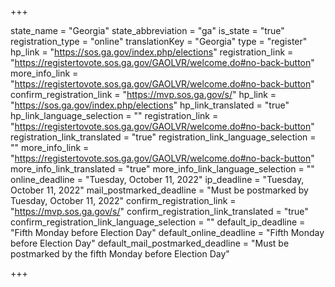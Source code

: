 +++

state_name = "Georgia"
state_abbreviation = "ga"
is_state = "true"
registration_type = "online"
translationKey = "Georgia"
type = "register"
hp_link = "https://sos.ga.gov/index.php/elections"
registration_link = "https://registertovote.sos.ga.gov/GAOLVR/welcome.do#no-back-button"
more_info_link = "https://registertovote.sos.ga.gov/GAOLVR/welcome.do#no-back-button"
confirm_registration_link = "https://mvp.sos.ga.gov/s/"
hp_link = "https://sos.ga.gov/index.php/elections"
hp_link_translated = "true"
hp_link_language_selection = ""
registration_link = "https://registertovote.sos.ga.gov/GAOLVR/welcome.do#no-back-button"
registration_link_translated = "true"
registration_link_language_selection = ""
more_info_link = "https://registertovote.sos.ga.gov/GAOLVR/welcome.do#no-back-button"
more_info_link_translated = "true"
more_info_link_language_selection = ""
online_deadline = "Tuesday, October 11, 2022"
ip_deadline = "Tuesday, October 11, 2022"
mail_postmarked_deadline = "Must be postmarked by Tuesday, October 11, 2022"
confirm_registration_link = "https://mvp.sos.ga.gov/s/"
confirm_registration_link_translated = "true"
confirm_registration_link_language_selection = ""
default_ip_deadline = "Fifth Monday before Election Day"
default_online_deadline = "Fifth Monday before Election Day"
default_mail_postmarked_deadline = "Must be postmarked by the fifth Monday before Election Day"

+++